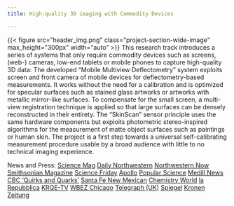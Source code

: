 ```yaml
---
title: High-quality 3D imaging with Commodity Devices 

---
```

{{< figure src="header_img.png" class="project-section-wide-image" max_height="300px" width="auto" >}}
This research track introduces a series of systems that only require commodity devices such as screens, (web-) cameras, low-end tablets or mobile phones to capture high-quality 3D data: The developed “Mobile Multiview Deflectometry” system exploits screen and front camera of mobile devices for deflectometry-based measurements. It works without the need for a calibration and is optimized for specular surfaces such as stained glass artworks or artworks with metallic mirror-like surfaces. To compensate for the small screen, a multi-view registration technique is applied so that large surfaces can be densely reconstructed in their entirety. The “SkinScan” sensor principle uses the same hardware components but exploits photometric stereo-inspired algorithms for the measurement of matte object surfaces such as paintings or human skin. The project is a first step towards a universal self-calibrating measurement procedure usable by a broad audience with little to no technical imaging experience.  

News and Press:
[Science Mag](https://www.sciencemag.org/news/2019/02/new-app-reveals-hidden-landscapes-within-georgia-o-keeffe-s-paintings) 
[Daily Northwestern](https://dailynorthwestern.com/2019/02/28/campus/northwestern-collaborates-with-the-georgia-okeeffe-museum-to-develop-art-acne-tracking-technology/) 
[Northwestern Now](https://news.northwestern.edu/stories/2019/02/georgia-okeeffe-paint-disease/) 
[Smithsonian Magazine](https://www.smithsonianmag.com/arts-culture/why-are-georgia-okeeffes-paintings-breaking-out-pimples-180971518/)
[Science Friday](https://www.sciencefriday.com/segments/clearing-up-the-art-acne-on-georgia-okeeffes-paintings/)
[Apollo](https://www.apollo-magazine.com/art-acne-paintings-conservation/)
[Popular Science](https://www.popsci.com/georgia-okeeffe-art-acne/)
[Medill News](http://medillnews847.com/jour320/winter19/final/ArtAcne/index.html#part-1)
[CBC ‘Quirks and Quarks’](https://www.cbc.ca/radio/feb-23-2019-tiny-tyrannosaur-art-acne-what-zebra-stripes-do-and-more-1.5028231/art-gets-a-bad-case-of-acne-and-it-has-conservators-concerned-1.5028254)
[Santa Fe New Mexican](https://www.santafenewmexican.com/news/local_news/researchers-work-to-discover-why-o-keeffe-paintings-deteriorating/article_88f4988a-c5d3-5975-8c71-b5c664760a45.html)
[Chemistry World](https://www.chemistryworld.com/news/conservators-turn-to-ipads-to-follow-the-formation-of-oil-paintings-art-acne/3010140.article)
[la Repubblica](https://www.repubblica.it/scienze/2019/02/19/news/anche_le_opere_d_arte_hanno_l_acne_e_ora_c_e_un_strumento_per_rilevarla-219559135/?refresh_ce)
[KRQE-TV](https://www.krqe.com/news/conservators-work-to-combat-painting-deterioration/)
[WBEZ Chicago](https://www.wbez.org/shows/wbez-news/northwestern-scientists-create-tool-to-monitor-art-acne/aa46de9e-5c62-44fc-a081-45f68959c7cf)
[Telegraph (UK)](https://www.telegraph.co.uk/news/2019/02/16/worlds-finest-oil-paintings-suffering-destructive-art-acne-scientists/)
[Spiegel](https://www.spiegel.de/wissenschaft/mensch/georgia-o-keeffe-forscher-loesen-raetsel-um-pickel-auf-wertvollen-kunstwerken-a-1253583.html)
[Kronen Zeitung](https://www.krone.at/1866550)